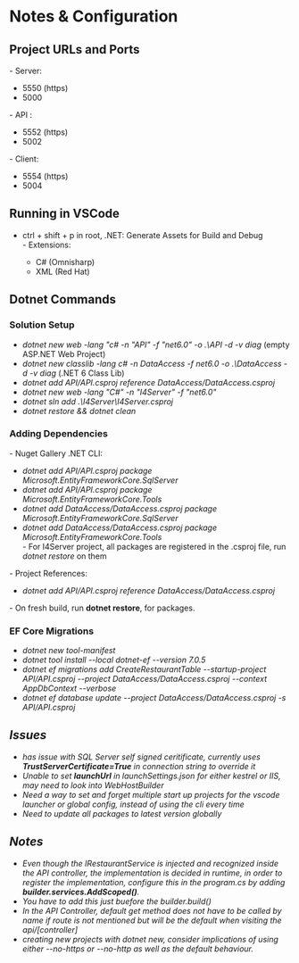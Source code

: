 # Notes & Configuration
<h2>Project URLs and Ports</h2>
- Server:</br>
<ul>
    <li>5550 (https)</li>
    <li>5000</li>
</ul>
- API :</br>
<ul>
    <li>5552 (https)</li>
    <li>5002</li>
</ul>
- Client:</br>
<ul>
    <li>5554 (https)</li>
    <li>5004</li>
</ul>
<h2>Running in VSCode</h2>
<ul>
    <li>ctrl + shift + p in root, .NET: Generate Assets for Build and Debug</li>
- Extensions:
<ul>
    <li>C# (Omnisharp)</li>
    <li>XML (Red Hat)</li>
</ul>
</ul>
<h2>Dotnet Commands</h2>
<h3>Solution Setup</h3>
<ul>
    <li><em>dotnet new web -lang "c# -n "API" -f "net6.0" -o .\API -d -v diag</em> (empty ASP.NET Web Project)</li>
    <li><em>dotnet new classlib -lang c# -n DataAccess -f net6.0 -o .\DataAccess -d -v diag</em> (.NET 6 Class Lib)</li>
    <li><em>dotnet add API/API.csproj reference DataAccess/DataAccess.csproj</em></li>
    <li><em>dotnet new web -lang "C#" -n "I4Server" -f "net6.0"</em></li>
    <li><em>dotnet sln add .\I4Server\I4Server.csproj</em></li>
    <li><em>dotnet restore && dotnet clean</em></li>
</ul>
<h3>Adding Dependencies</h3>
- Nuget Gallery .NET CLI:
<ul>
    <li><em>dotnet add API/API.csproj package Microsoft.EntityFrameworkCore.SqlServer</em></li>
    <li><em>dotnet add API/API.csproj package Microsoft.EntityFrameworkCore.Tools</em></li>
    <li><em>dotnet add DataAccess/DataAccess.csproj package Microsoft.EntityFrameworkCore.SqlServer</em></li>
    <li><em>dotnet add DataAccess/DataAccess.csproj package Microsoft.EntityFrameworkCore.Tools</em></li>
    - For I4Server project, all packages are registered in the .csproj file, run <em>dotnet restore</em> on them
</ul>
- Project References:
<ul>
    <li><em>dotnet add API/API.csproj reference DataAccess/DataAccess.csproj</em></li>
</ul>
- On fresh build, run <strong>dotnet restore</strong>, for packages.
<h3>EF Core Migrations</h3>
<ul>
    <li><em>dotnet new tool-manifest</li>
    <li><em>dotnet tool install --local dotnet-ef --version 7.0.5</li>
    <li><em>dotnet ef migrations add CreateRestaurantTable --startup-project API/API.csproj --project DataAccess/DataAccess.csproj --context AppDbContext --verbose</em></li>
    <li><em>dotnet ef database update --project DataAccess/DataAccess.csproj -s API/API.csproj</em></li>
</ul>
<h2>Issues</h2>
<ul>
    <li>has issue with SQL Server self signed ceritificate, currently uses <strong>TrustServerCertificate=True</strong> in connection string to override it</li>
    <li>Unable to set <strong>launchUrl</strong> in launchSettings.json for either kestrel or IIS, may need to look into WebHostBuilder</li>
    <li>Need a way to set and forget multiple start up projects for the vscode launcher or global config, instead of using the cli every time</li>
    <li>Need to update all packages to latest version globally</li>
</ul>
<h2>Notes</h2>
<ul>
    <li>Even though the IRestaurantService is injected and recognized inside the API controller, the implementation is decided in runtime, in order to register the implementation, configure this in the program.cs by adding <strong>builder.services.AddScoped<TService, TImplementation>()</strong>.</li>
    <li>You have to add this just buefore the builder.build()</li>
    <li>In the API Controller, default get method does not have to be called by name if route is not mentioned but will be the default when visiting the api/[controller]</li>
    <li>creating new projects with dotnet new, consider implications of using either --no-https or --no-http as well as the default behaviour.</li>
</ul>